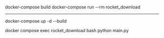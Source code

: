 docker-compose build
docker-compose run --rm rocket_download


-----
docker-compose up -d --build

docker compose exec rocket_download bash
python main.py